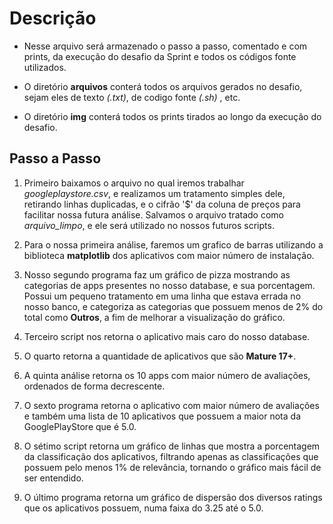 # Descrição

- Nesse arquivo será armazenado o passo a passo, comentado e com prints, da execução do desafio da Sprint e todos os códigos fonte utilizados.

- O diretório **arquivos** conterá todos os arquivos gerados no desafio, sejam eles de texto *(.txt)*, de codigo fonte *(.sh)* , etc.
- O diretório **img** conterá todos os prints tirados ao longo da execução do desafio.

## Passo a Passo

1. Primeiro baixamos o arquivo no qual iremos trabalhar *googleplaystore.csv*, e realizamos um tratamento simples dele, retirando linhas duplicadas, e o cifrão '$' da coluna de preços para facilitar nossa futura análise. Salvamos o arquivo tratado como *arquivo_limpo*, e ele será utilizado no nossos futuros scripts.

2. Para o nossa primeira análise, faremos um grafico de barras utilizando a biblioteca **matplotlib** dos aplicativos com maior número de instalação.

3. Nosso segundo programa faz um gráfico de pizza mostrando as categorias de apps presentes no nosso database, e sua porcentagem. Possui um pequeno tratamento em uma linha que estava errada no nosso banco, e categoriza as categorias que possuem menos de 2% do total como **Outros**, a fim de melhorar a visualização do gráfico.

4. Terceiro script nos retorna o aplicativo mais caro do nosso database.

5. O quarto retorna a quantidade de aplicativos que são **Mature 17+**.

6. A quinta análise retorna os 10 apps com maior número de avaliações, ordenados de forma decrescente.

7. O sexto programa retorna o aplicativo com maior número de avaliações e também uma lista de 10 aplicativos que possuem a maior nota da GooglePlayStore que é 5.0.

8. O sétimo script retorna um gráfico de linhas que mostra a porcentagem da classificação dos aplicativos, filtrando apenas as classificações que possuem pelo menos 1% de relevância, tornando o gráfico mais fácil de ser entendido.

9. O último programa retorna um gráfico de dispersão dos diversos ratings que os aplicativos possuem, numa faixa do 3.25 até o 5.0.